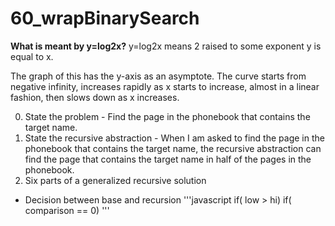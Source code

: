 # 60_wrapBinarySearch

**What is meant by y=log2x?**
y=log2x means 2 raised to some exponent y is equal to x.

The graph of this has the y-axis as an asymptote. The curve starts from negative infinity, increases rapidly as x starts to increase, almost in a linear fashion, then slows down as x increases.


0. State the problem - Find the page in the phonebook that contains the target name.
1. State the recursive abstraction - When I am asked to find the page in the phonebook that contains the target name, the recursive abstraction can find the page that contains the target name in half of the pages in the phonebook.
2. Six parts of a generalized recursive solution
  * Decision between base and recursion
  '''javascript
  if( low > hi)
  if( comparison == 0) 
  '''
